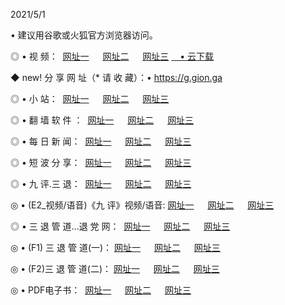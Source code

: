 <p>2021/5/1
<p>• 建议用谷歌或火狐官方浏览器访问。
<p>◎ • 视 频： 
<a href="http://pwc.hdfmradio.com/" target="_blank">网址一</a> 　 
<a href="http://puc.hdfmradio.com/" target="_blank">网址二</a> 　 
<a href="http://puc.hdfmradio.com/b.html" target="_blank">网址三</a>
<a href="https://yadi.sk/d/d0sUeAOpal3njw" target="_blank">　• 云下载 </a></p>
<p>◆ new! 分 享 网 址（* 请 收 藏）：• <a href="http://psb.hdfmradio.com/a.html">https://g.gion.ga</a></p>

<p>◎ • 小 站：  
<a href="http://pwc.hdfmradio.com/f.html" target="_blank">网址一</a> 　 
<a href="http://puc.hdfmradio.com/h.html" target="_blank">网址二</a> 　 
<a href="http://puc.hdfmradio.com/k/" target="_blank">网址三</a></p>
<p>◎ • 翻 墙 软 件 ：  
<a href="http://pwc.hdfmradio.com/ff/" target="_blank">网址一</a> 　 
<a href="http://puc.hdfmradio.com/s/read/a1_nd.html" target="_blank">网址二</a> 　 
<a href="http://puc.hdfmradio.com/ff/index.html" target="_blank">网址三</a></p>
<p>◎ • 每 日 新 闻：  
<a href="http://pwc.hdfmradio.com/day/" target="_blank">网址一</a> 　 
<a href="http://puc.hdfmradio.com/day/" target="_blank">网址二</a> 　 
<a href="http://puc.hdfmradio.com/day/index.html" target="_blank">网址三</a></p>
<p>◎ • 短 波 分 享：  
<a href="http://pwc.hdfmradio.com/h/" target="_blank">网址一</a> 　 
<a href="http://puc.hdfmradio.com/h/" target="_blank">网址二</a> 　 
<a href="http://puc.hdfmradio.com/h/index.html" target="_blank">网址三</a></p>
<p>◎ • 九 评.三 退：  
<a href="http://pwc.hdfmradio.com/t/" target="_blank">网址一</a> 　 
<a href="http://puc.hdfmradio.com/v2/index.html" target="_blank">网址二</a> 　 
<a href="http://puc.hdfmradio.com/tt/index.html" target="_blank">网址三</a> 　</p>
<p>◎ • (E2_视频/语音)《九 评》视频/语音: 
<a href="http://puc.hdfmradio.com/7738.html" target="_blank">网址一</a> 　 
<a href="http://puc.hdfmradio.com/7614.html" target="_blank">网址二</a> 　 
<a href="http://puc.hdfmradio.com/7633.html" target="_blank">网址三</a></p>
<p>◎ • 三 退 管 道...退 党 网：  
<a href="http://pwc.hdfmradio.com/go/td1.html" target="_blank">网址一</a> 　 
<a href="http://puc.hdfmradio.com/go/td2.html" target="_blank">网址二</a> 　 
<a href="http://puc.hdfmradio.com/go/td3.html" target="_blank">网址三</a></p>
<p>◎ • (F1) 三 退 管 道(一)： 
<a href="http://pwc.hdfmradio.com/dd/" target="_blank">网址一</a> 　 
<a href="http://puc.hdfmradio.com/s/read/a1_tdx.html" target="_blank">网址二</a> 　 
<a href="http://puc.hdfmradio.com/dd/" target="_blank">网址三</a></p>
<p>◎ • (F2)三 退 管 道(二)： 
<a href="http://puc.hdfmradio.com/d/" target="_blank">网址一</a> 　 
<a href="http://pwc.hdfmradio.com/d/index.html" target="_blank">网址二</a> 　 
<a href="http://puc.hdfmradio.com/d/" target="_blank">网址三</a></p>
<p>◎ • PDF电子书：  
<a href="http://pwc.hdfmradio.com/p/" target="_blank">网址一</a> 　 
<a href="http://puc.hdfmradio.com/p/index.html" target="_blank">网址二</a> 　 
<a href="http://puc.hdfmradio.com/p/" target="_blank">网址三</a></p>
